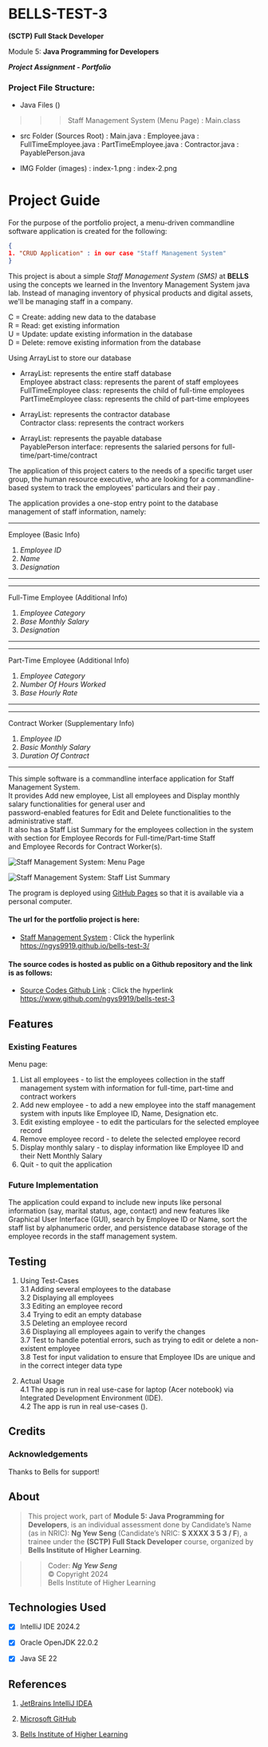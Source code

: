 <!-- .md means markdown -->

<!-- README.md -->
<!-- This file documents the information about the portfolio project. -->
<!-- It should be READ ME first!!! -->

<!-- Heading level 1 -->
# BELLS-TEST-3
**(SCTP) Full Stack Developer**

Module 5: **Java Programming for Developers**

***Project Assignment - Portfolio***

<!-- Heading level 3 -->
### Project File Structure:

* Java Files ()

>>> Staff Management System  (Menu Page)
: Main.class

* src Folder (Sources Root)
: Main.java
: Employee.java
: FullTimeEmployee.java
: PartTimeEmployee.java
: Contractor.java
: PayablePerson.java

* IMG Folder (images)
: index-1.png
: index-2.png


<!-- Heading level 1 -->
# Project Guide
For the purpose of the portfolio project, a menu-driven commandline software application is created for the following:

```json
{
1. "CRUD Application" : in our case "Staff Management System"
}
```

This project is about a simple *Staff Management System (SMS)* at **BELLS** using the concepts we learned in the Inventory Management System java lab. Instead of managing inventory of physical products and digital assets, we'll be managing staff in a company.

C = Create: adding new data to the database   
R = Read: get existing information   
U = Update: update existing information in the database   
D = Delete: remove existing information from the database

Using ArrayList to store our database

- ArrayList<Employee>: represents the entire staff database\
Employee abstract class: represents the parent of staff employees\
FullTimeEmployee class: represents the child of full-time employees\
PartTimeEmployee class: represents the child of part-time employees


- ArrayList<Contractor>: represents the contractor database\
Contractor class: represents the contract workers


- ArrayList<PayablePerson>: represents the payable database\
PayablePerson interface: represents the salaried persons for full-time/part-time/contract

The application of this project caters to the needs of a specific target user group, the human resource executive,
who are looking for a commandline-based system to track the employees' particulars and their pay .

The application provides a one-stop entry point to the database management of staff information, namely:

***
Employee (Basic Info)
1. *Employee ID*
2. *Name*
3. *Designation*
***

***
Full-Time Employee (Additional Info)
1. *Employee Category*
2. *Base Monthly Salary*
3. *Designation*
***

***
Part-Time Employee (Additional Info)
1. *Employee Category*
2. *Number Of Hours Worked*
3. *Base Hourly Rate*
***

***
Contract Worker (Supplementary Info)
1. *Employee ID*
2. *Basic Monthly Salary*
3. *Duration Of Contract*
***

This simple software is a commandline interface application for Staff Management System.\
It provides Add new employee, List all employees and Display monthly salary functionalities for general user and\
password-enabled features for Edit and Delete functionalities to the administrative staff.\
It also has a Staff List Summary for the employees collection in the system with section for Employee Records for Full-time/Part-time Staff\
and Employee Records for Contract Worker(s).

![Staff Management System: Menu Page](img/index-1.png "Main.class Staff Management System Menu")

![Staff Management System: Staff List Summary](img/index-2.png "Main.class Staff List Summary")

The program is deployed using [GitHub Pages][1] so that it is available via a personal computer.

<!-- Heading level 4 -->
#### The url for the portfolio project is here:

- [Staff Management System](https://ngys9919.github.io/bells-test-2/ "My project-website!")
: Click the hyperlink <https://ngys9919.github.io/bells-test-3/>

<!-- Heading level 4 -->
#### The source codes is hosted as public on a Github repository and the link is as follows: 

- [Source Codes Github Link](https://www.github.com/ngys9919/bells-test-2 "My source-codes!")
: Click the hyperlink <https://www.github.com/ngys9919/bells-test-3>

<!-- Heading level 2 -->
## Features

<!-- Heading level 3 -->
### Existing Features

Menu page:
1. List all employees - to list the employees collection in the staff management system with information for full-time, part-time and contract workers
2. Add new employee - to add a new employee into the staff management system with inputs like Employee ID, Name, Designation etc.
3. Edit existing employee - to edit the particulars for the selected employee record
4. Remove employee record - to delete the selected employee record
5. Display monthly salary - to display information like Employee ID and their Nett Monthly Salary
6. Quit - to quit the application

<!-- Heading level 3 -->
### Future Implementation
The application could expand to include new inputs like personal information (say, marital status, age, contact) and new features like Graphical User Interface (GUI), search by Employee ID or Name, sort the staff list by alphanumeric order, and persistence database storage of the employee records in the staff management system.

<!-- Heading level 2 -->
## Testing
1. Using Test-Cases\
   3.1 Adding several employees to the database\
   3.2 Displaying all employees\
   3.3 Editing an employee record\
   3.4 Trying to edit an empty database\
   3.5 Deleting an employee record\
   3.6 Displaying all employees again to verify the changes\
   3.7 Test to handle potential errors, such as trying to edit or delete a non-existent employee\
   3.8 Test for input validation to ensure that Employee IDs are unique and in the correct integer data type    

2. Actual Usage   
   4.1 The app is run in real use-case for laptop (Acer notebook) via Integrated Development Environment (IDE).   
   4.2 The app is run in real use-cases ().

<!-- Heading level 2 -->
## Credits

### Acknowledgements
Thanks to Bells for support!

<!-- Heading level 2 -->
## About
> This project work, part of **Module 5: Java Programming for Developers**, 
> is an individual assessment done by Candidate’s Name (as in NRIC): **Ng Yew Seng** (Candidate’s NRIC: **S XXXX 3 5 3 / F**), 
> a trainee under the **(SCTP) Full Stack Developer** course, organized by **Bells Institute of Higher Learning**. 

>>
>> Coder: ***Ng Yew Seng***\
>> © Copyright 2024\
>> Bells Institute of Higher Learning


<!-- Heading level 2 -->
## Technologies Used
- [x] IntelliJ IDE 2024.2
- [x] Oracle OpenJDK 22.0.2
- [x] Java SE 22


<!-- Heading level 2 -->
## References
1.  [JetBrains IntelliJ IDEA](https://www.jetbrains.com)

2.  [Microsoft GitHub](https://www.github.com)

3.  [Bells Institute of Higher Learning](https://bells.sg)

<!-- hyperlinks -->
[1]: https://github.com "GitHub"
